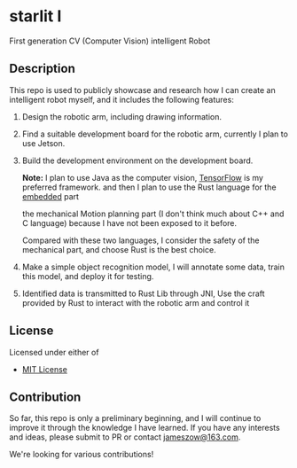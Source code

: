 # starlit Ⅰ
First generation CV (Computer Vision) intelligent Robot

## Description

This repo is used to publicly showcase and research how I can create an intelligent robot myself, and it includes the following features:

1. Design the robotic arm, including drawing information.
2. Find a suitable development board for the robotic arm, currently I plan to use Jetson.
3. Build the development environment on the development board.

   **Note:** I plan to use Java as the computer vision, [TensorFlow] is my preferred framework. and then I plan to use the Rust language for the [embedded] part
   
   [TensorFlow]: https://github.com/tensorflow
   [embedded]: https://github.com/rust-embedded
   
   the mechanical Motion planning part (I don't think much about C++ and C language) because I have not been exposed to it before.
   
   Compared with these two languages, I consider the safety of the mechanical part, and choose Rust is the best choice.
4. Make a simple object recognition model, I will annotate some data, train this model, and deploy it for testing.
5. Identified data is transmitted to Rust Lib through JNI, Use the craft provided by Rust to interact with the robotic arm and control it

## License

Licensed under either of

 * [MIT License](https://github.com/Jzow/starlat/blob/master/LICENSE-MIT)
 
## Contribution

So far, this repo is only a preliminary beginning, and I will continue to improve it through the knowledge I have learned. If you have any interests and ideas, please submit to PR or contact jameszow@163.com.

We're looking for various contributions!

